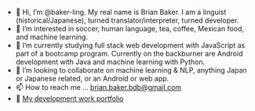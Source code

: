 - 👋 Hi, I’m @baker-ling. My real name is Brian Baker. I am a linguist (historical/Japanese), turned translator/interpreter, turned developer.
- 👀 I’m interested in soccer, human language, tea, coffee, Mexican food, and machine learning.
- 🌱 I’m currently studying full stack web development with JavaScript as part of a bootcamp program. Currently on the backburner are Android development with Java and machine learning with Python.
- 💞️ I’m looking to collaborate on machine learning & NLP, anything Japan or Japanese related, or an Android or web app.
- 📫 How to reach me ... brian.baker.bdb@gmail.com
- 📂 [My development work portfolio](https://baker-ling.github.io/portfolio/index.html)

<!---
baker-ling/baker-ling is a ✨ special ✨ repository because its `README.md` (this file) appears on your GitHub profile.
You can click the Preview link to take a look at your changes.
--->
